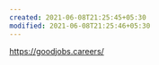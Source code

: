 ```yaml
---
created: 2021-06-08T21:25:45+05:30
modified: 2021-06-08T21:25:46+05:30
---
```


https://goodjobs.careers/
